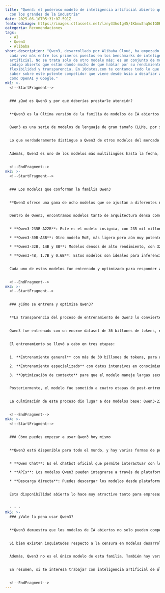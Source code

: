 ```yaml
---
title: "Qwen3: el poderoso modelo de inteligencia artificial abierto que compite
  con los grandes de la industria"
date: 2025-06-10T05:31:07.591Z
featuredimage: https://images.ctfassets.net/lzny33ho1g45/1Kbnw2nq5dIGDKOhb9Uf63/43b7e393134118c25e749550824547b7/discord_hero.png?w=1520&fm=avif&q=31&fit=thumb&h=760
categoria: Recomendaciones
tags:
  - AI
  - Qwen3
  - Alibaba
short-description: "Qwen3, desarrollado por Alibaba Cloud, ha empezado a figurar
  cada vez más entre los primeros puestos en los benchmarks de inteligencia
  artificial. No se trata solo de otro modelo más: es un conjunto de modelos de
  código abierto que están dando mucho de qué hablar por su rendimiento,
  flexibilidad y transparencia. En 10datos.com te contamos todo lo que necesitas
  saber sobre este potente competidor que viene desde Asia a desafiar a gigantes
  como OpenAI y Google."
mk1: >-
  <!--StartFragment-->


  ### ¿Qué es Qwen3 y por qué deberías prestarle atención?


  **Qwen3 es la última versión de la familia de modelos de IA abiertos de Alibaba Cloud, caracterizada por su enfoque transparente y altamente competitivo.**


  Qwen3 es una serie de modelos de lenguaje de gran tamaño (LLMs, por sus siglas en inglés) diseñados para tareas avanzadas de procesamiento de lenguaje natural, razonamiento, matemáticas, codificación y más. Lo más destacable de esta familia de modelos es que son completamente abiertos y licenciados bajo Apache 2.0, lo cual permite su uso comercial, académico y experimental sin restricciones.


  Lo que verdaderamente distingue a Qwen3 de otros modelos del mercado es su arquitectura híbrida. Todos los modelos integran dos modos: uno de razonamiento profundo (Thinking Mode) y otro de respuesta rápida (Non-Thinking Mode), lo que permite al usuario personalizar el equilibrio entre velocidad y profundidad de análisis. Esta versatilidad los hace especialmente útiles para tareas que requieren respuestas detalladas sin sacrificar la eficiencia.


  Además, Qwen3 es uno de los modelos más multilingües hasta la fecha, con soporte para 119 idiomas y dialectos, superando ampliamente a muchos de sus competidores occidentales. Esto representa un paso enorme hacia una inteligencia artificial verdaderamente global.


  <!--EndFragment-->
mk2: >-
  <!--StartFragment-->


  ### Los modelos que conforman la familia Qwen3


  **Qwen3 ofrece una gama de ocho modelos que se ajustan a diferentes niveles de complejidad, recursos y casos de uso.**


  Dentro de Qwen3, encontramos modelos tanto de arquitectura densa como de tipo "mixture-of-experts" (MoE), que permiten maximizar el rendimiento con eficiencia en el uso de parámetros.


  * **Qwen3-235B-A22B**: Este es el modelo insignia, con 235 mil millones de parámetros totales y 22 mil millones activos a la vez. Ideal para tareas complejas de razonamiento, matemáticas, codificación y aplicaciones de tipo agente. Compite directamente con modelos como GPT-4, Claude 4 Sonnet o Gemini 2.5.

  * **Qwen3-30B-A3B**: Otro modelo MoE, más ligero pero aún muy potente, con 30 mil millones de parámetros (3 mil millones activos). Su rendimiento está al nivel de GPT-4o y es perfecto para tareas avanzadas pero con un menor presupuesto de cómputo.

  * **Qwen3-32B, 14B y 8B**: Modelos densos de alto rendimiento, con 32, 14 y 8 mil millones de parámetros respectivamente. Son más fáciles de desplegar y mantienen capacidades de razonamiento.

  * **Qwen3-4B, 1.7B y 0.6B**: Estos modelos son ideales para inferencias locales, incluso en laptops como un MacBook Pro, gracias a su tamaño compacto y rendimiento optimizado.


  Cada uno de estos modelos fue entrenado y optimizado para responder a necesidades distintas, desde tareas empresariales complejas hasta aplicaciones ligeras que requieren poca memoria.


  <!--EndFragment-->
mk3: >-
  <!--StartFragment-->


  ### ¿Cómo se entrena y optimiza Qwen3?


  **La transparencia del proceso de entrenamiento de Qwen3 lo convierte en un modelo excepcionalmente interesante para investigadores y desarrolladores.**


  Qwen3 fue entrenado con un enorme dataset de 36 billones de tokens, el doble de lo que se usó para entrenar su antecesor Qwen2.5. Este conjunto incluye información de 119 idiomas, lo que garantiza una cobertura global y diversa.


  El entrenamiento se llevó a cabo en tres etapas:


  1. **Entrenamiento general** con más de 30 billones de tokens, para adquirir habilidades básicas de lenguaje.

  2. **Entrenamiento especializado** con datos intensivos en conocimiento técnico y razonamiento, como matemáticas y programación.

  3. **Optimización de contexto** para que el modelo maneje largas secuencias de texto, alcanzando contextos de hasta 128 mil tokens.


  Posteriormente, el modelo fue sometido a cuatro etapas de post-entrenamiento que incluyen datos con razonamiento paso a paso (chain-of-thought), respuestas rápidas, y aprendizaje por refuerzo para mejorar resultados y capacidades como agente.


  La culminación de este proceso dio lugar a dos modelos base: Qwen3-235B-A22B y Qwen3-32B, que luego fueron destilados para crear las versiones más ligeras. Este nivel de detalle en la documentación del entrenamiento no se ve con frecuencia en los modelos desarrollados en Estados Unidos.


  <!--EndFragment-->
mk4: >-
  <!--StartFragment-->


  ### Cómo puedes empezar a usar Qwen3 hoy mismo


  **Qwen3 está disponible para todo el mundo, y hay varias formas de ponerlo en funcionamiento, desde chatbots hasta descargas locales.**


  * **Qwen Chat**: Es el chatbot oficial que permite interactuar con los modelos más avanzados de Qwen. Aunque su interfaz aún no alcanza el pulido de ChatGPT o Claude, ofrece características innovadoras como el ajuste de presupuesto de razonamiento mediante un deslizador.

  * **APIs**: Los modelos Qwen3 pueden integrarse a través de plataformas como Alibaba Cloud Model Studio, OpenRouter y Lambda. Usar la API permite vincular Qwen3 a herramientas como Zapier y automatizar tareas con IA avanzada.

  * **Descarga directa**: Puedes descargar los modelos desde plataformas como Hugging Face o Kaggle y ejecutarlos localmente si cuentas con los conocimientos técnicos necesarios.


  Esta disponibilidad abierta lo hace muy atractivo tanto para empresas como para desarrolladores independientes que quieren experimentar o construir nuevas herramientas basadas en inteligencia artificial.


  - - -
mk5: >-
  ### ¿Vale la pena usar Qwen3?


  **Qwen3 demuestra que los modelos de IA abiertos no solo pueden competir con los gigantes comerciales, sino que en muchos casos pueden superarlos.**


  Si bien existen inquietudes respecto a la censura en modelos desarrollados en China, la calidad técnica y la apertura de Qwen3 son innegables. En muchas áreas como razonamiento, multilingüismo y flexibilidad de uso, está marcando una diferencia notable.


  Además, Qwen3 no es el único modelo de esta familia. También hay versiones anteriores como Qwen2.5, además de modelos multimodales y de audio que se pueden explorar en sitios como Hugging Face.


  En resumen, si te interesa trabajar con inteligencia artificial de última generación sin depender de empresas cerradas, Qwen3 es una de las mejores opciones del mercado. Y si nunca habías oído hablar de él, en 10datos.com te animamos a probarlo hoy mismo: es gratuito, accesible y realmente poderoso.


  <!--EndFragment-->
---
```

